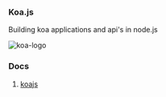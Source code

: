 ### Koa.js

Building koa applications and api's in node.js

<img src="https://github.com/CrispenGari/node-backend/blob/main/22_KOA/koa.jpeg" alt="koa-logo" with="100%"/>

### Docs

1. [koajs](https://koajs.com/)
